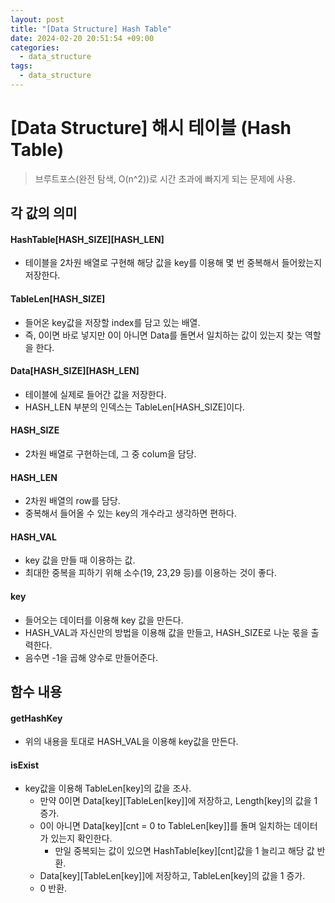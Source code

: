 ```yaml
---
layout: post
title: "[Data Structure] Hash Table"
date: 2024-02-20 20:51:54 +09:00
categories:
  - data_structure
tags:
  - data_structure
---
```

# [Data Structure] 해시 테이블 (Hash Table)

>브루트포스(완전 탐색, O(n^2))로 시간 초과에 빠지게 되는 문제에 사용.

## 각 값의 의미

#### HashTable\[HASH_SIZE]\[HASH_LEN]
- 테이블을 2차원 배열로 구현해 해당 값을 key를 이용해 몇 번 중복해서 들어왔는지 저장한다.

#### TableLen\[HASH_SIZE]
- 들어온 key값을 저장할 index를 담고 있는 배열.
- 즉, 0이면 바로 넣지만 0이 아니면 Data를 돌면서 일치하는 값이 있는지 찾는 역할을 한다.

#### Data\[HASH_SIZE]\[HASH_LEN]
- 테이블에 실제로 들어간 값을 저장한다.
- HASH_LEN 부분의 인덱스는 TableLen\[HASH_SIZE]이다.

#### HASH_SIZE
- 2차원 배열로 구현하는데, 그 중 colum을 담당.

#### HASH_LEN
- 2차원 배열의 row를 담당.
- 중복해서 들어올 수 있는 key의 개수라고 생각하면 편하다.

#### HASH_VAL
- key 값을 만들 때 이용하는 값.
- 최대한 중복을 피하기 위해 소수(19, 23,29 등)를 이용하는 것이 좋다.
#### key
- 들어오는 데이터를 이용해 key 값을 만든다.
- HASH_VAL과 자신만의 방법을 이용해 값을 만들고, HASH_SIZE로 나눈 몫을 출력한다.
- 음수면 -1을 곱해 양수로 만들어준다.

## 함수 내용

#### getHashKey
- 위의 내용을 토대로 HASH_VAL을 이용해 key값을 만든다.

#### isExist
- key값을 이용해 TableLen\[key]의 값을 조사.
	- 만약 0이면 Data\[key]\[TableLen\[key]]에 저장하고, Length\[key]의 값을 1 증가.
	- 0이 아니면 Data\[key]\[cnt = 0 to TableLen\[key]]를 돌며 일치하는 데이터가 있는지 확인한다.
		- 만일 중복되는 값이 있으면 HashTable\[key]\[cnt]값을 1 늘리고 해당 값 반환.
	- Data\[key]\[TableLen\[key]]에 저장하고, TableLen\[key]의 값을 1 증가.
	- 0 반환.
